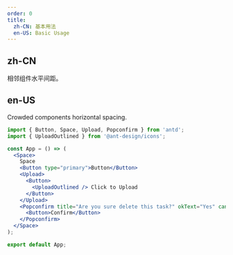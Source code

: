 ```yaml
---
order: 0
title:
  zh-CN: 基本用法
  en-US: Basic Usage
---
```


## zh-CN

相邻组件水平间距。

## en-US

Crowded components horizontal spacing.

```jsx
import { Button, Space, Upload, Popconfirm } from 'antd';
import { UploadOutlined } from '@ant-design/icons';

const App = () => (
  <Space>
    Space
    <Button type="primary">Button</Button>
    <Upload>
      <Button>
        <UploadOutlined /> Click to Upload
      </Button>
    </Upload>
    <Popconfirm title="Are you sure delete this task?" okText="Yes" cancelText="No">
      <Button>Confirm</Button>
    </Popconfirm>
  </Space>
);

export default App;
```
